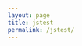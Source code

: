 ```yaml
---
layout: page
title: jstest
permalink: /jstest/
---
```


  <html>
    <head>
      <style>
	body {
    		padding-left: 33%;
    		padding-right: 33%;
    		margin-left: auto;
    		margin-right: auto;
   		display: block;
    		width: 35%;
	}    
      </style>
      <script src="https://cdn.jsdelivr.net/npm/p5@1.4.1/lib/p5.js"></script>
      <script src="{{ site.baseurl }}/assets/sketch.js"></script>
    </head>
    <body>
      <main>
      </main>
    </body>
  </html>
